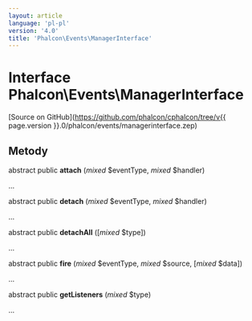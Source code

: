 ```yaml
---
layout: article
language: 'pl-pl'
version: '4.0'
title: 'Phalcon\Events\ManagerInterface'
---
```

# Interface **Phalcon\Events\ManagerInterface**

[Source on GitHub](https://github.com/phalcon/cphalcon/tree/v{{ page.version }}.0/phalcon/events/managerinterface.zep)

## Metody

abstract public **attach** (*mixed* $eventType, *mixed* $handler)

...

abstract public **detach** (*mixed* $eventType, *mixed* $handler)

...

abstract public **detachAll** ([*mixed* $type])

...

abstract public **fire** (*mixed* $eventType, *mixed* $source, [*mixed* $data])

...

abstract public **getListeners** (*mixed* $type)

...
